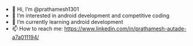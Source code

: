 - 👋 Hi, I’m @prathamesh1301
- 👀 I’m interested in android development and competitive coding
- 🌱 I’m currently learning android development
- 📫 How to reach me: https://www.linkedin.com/in/prathamesh-autade-a7a011194/
 

<!---
prathamesh1301/prathamesh1301 is a ✨ special ✨ repository because its `README.md` (this file) appears on your GitHub profile.
You can click the Preview link to take a look at your changes.
--->
